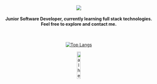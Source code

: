 <div align="center">
    
<h4>
<img src="https://readme-typing-svg.demolab.com/?lines=Hi+👋+I'm+Alejandro!;Welcome+to+my+Github!&font=Fira%20Code&center=true&width=300&height=33&duration=3000&pause=1000">
</h4>

<h4>
Junior Software Developer, currently learning full stack technologies. Feel free to explore and contact me.
</h4>
</div>

</br>

<div align="center">
    
[![Top Langs](https://github-readme-stats.vercel.app/api/top-langs/?username=alherdom&theme=transparent&layout=compact)](https://github.com/anuraghazra/github-readme-stats)
    
</div>


<div align="center">
    
<img width="15%" src="https://komarev.com/ghpvc/?username=alherdom&label=Profile%20views&color=0e75b6&style=for-the-badge" alt="alherdom"/>

</div>
